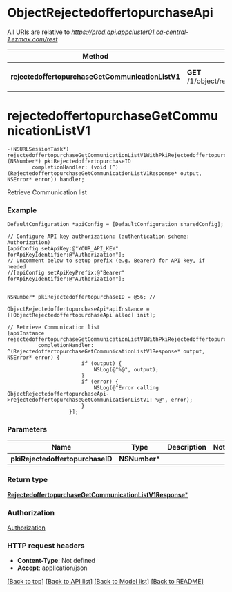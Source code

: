 # ObjectRejectedoffertopurchaseApi

All URIs are relative to *https://prod.api.appcluster01.ca-central-1.ezmax.com/rest*

Method | HTTP request | Description
------------- | ------------- | -------------
[**rejectedoffertopurchaseGetCommunicationListV1**](ObjectRejectedoffertopurchaseApi.md#rejectedoffertopurchasegetcommunicationlistv1) | **GET** /1/object/rejectedoffertopurchase/{pkiRejectedoffertopurchaseID}/getCommunicationList | Retrieve Communication list


# **rejectedoffertopurchaseGetCommunicationListV1**
```objc
-(NSURLSessionTask*) rejectedoffertopurchaseGetCommunicationListV1WithPkiRejectedoffertopurchaseID: (NSNumber*) pkiRejectedoffertopurchaseID
        completionHandler: (void (^)(RejectedoffertopurchaseGetCommunicationListV1Response* output, NSError* error)) handler;
```

Retrieve Communication list



### Example
```objc
DefaultConfiguration *apiConfig = [DefaultConfiguration sharedConfig];

// Configure API key authorization: (authentication scheme: Authorization)
[apiConfig setApiKey:@"YOUR_API_KEY" forApiKeyIdentifier:@"Authorization"];
// Uncomment below to setup prefix (e.g. Bearer) for API key, if needed
//[apiConfig setApiKeyPrefix:@"Bearer" forApiKeyIdentifier:@"Authorization"];


NSNumber* pkiRejectedoffertopurchaseID = @56; // 

ObjectRejectedoffertopurchaseApi*apiInstance = [[ObjectRejectedoffertopurchaseApi alloc] init];

// Retrieve Communication list
[apiInstance rejectedoffertopurchaseGetCommunicationListV1WithPkiRejectedoffertopurchaseID:pkiRejectedoffertopurchaseID
          completionHandler: ^(RejectedoffertopurchaseGetCommunicationListV1Response* output, NSError* error) {
                        if (output) {
                            NSLog(@"%@", output);
                        }
                        if (error) {
                            NSLog(@"Error calling ObjectRejectedoffertopurchaseApi->rejectedoffertopurchaseGetCommunicationListV1: %@", error);
                        }
                    }];
```

### Parameters

Name | Type | Description  | Notes
------------- | ------------- | ------------- | -------------
 **pkiRejectedoffertopurchaseID** | **NSNumber***|  | 

### Return type

[**RejectedoffertopurchaseGetCommunicationListV1Response***](RejectedoffertopurchaseGetCommunicationListV1Response.md)

### Authorization

[Authorization](../README.md#Authorization)

### HTTP request headers

 - **Content-Type**: Not defined
 - **Accept**: application/json

[[Back to top]](#) [[Back to API list]](../README.md#documentation-for-api-endpoints) [[Back to Model list]](../README.md#documentation-for-models) [[Back to README]](../README.md)


